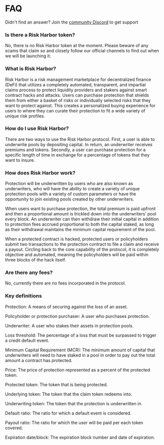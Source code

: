 # FAQ

Didn't find an answer? Join the [community Discord](https://discord.gg/7aAC4p6vsr) to get support

### Is there a Risk Harbor token?

No, there is no Risk Harbor token at the moment. Please beware of any scams that claim so and closely follow our official channels to find out when we will be launching it.

### What is Risk Harbor?

Risk Harbor is a risk management marketplace for decentralized finance \(DeFi\) that utilizes a completely automated, transparent, and impartial claims process to protect liquidity providers and stakers against smart contract hacks and attacks. Users can purchase protection that shields them from either a basket of risks or individually selected risks that they want to protect against. This creates a personalized buying experience for users to where they can curate their protection to fit a wide variety of unique risk profiles.

### How do I use Risk Harbor?

There are two ways to use the Risk Harbor protocol. First, a user is able to underwrite pools by depositing capital. In return, an underwriter receives premiums and tokens. Secondly, a user can purchase protection for a specific length of time in exchange for a percentage of tokens that they want to insure.

### How does Risk Harbor work?

Protection will be underwritten by users who are also known as underwriters, who will have the ability to create a variety of unique protection pools with a variety of custom parameters or have the opportunity to join existing pools created by other underwriters.

When users want to purchase protection, the total premium is paid upfront and then a proportional amount is trickled down into the underwriters’ pool every block. An underwriter can then withdraw their initial capital in addition to protection fees accrued proportional to both the capital staked, as long as their withdrawal maintains the minimum capital requirement of the pool.

When a protected contract is hacked, protected users or policyholders submit two transactions to the protection contract to file a claim and receive a payout. Circling back to the core capability of the protocol, it is completely objective and automated, meaning the policyholders will be paid within three blocks of the hack itself.

### Are there any fees?

No, currently there are no fees incorporated in the protocol.

### Key definitions

Protection: A means of securing against the loss of an asset.

Policyholder or protection purchaser: A user who purchases protection.

Underwriter: A user who stakes their assets in protection pools.

Loss threshold: The percentage of a loss that must be surpassed to trigger a credit default event.

Minimum Capital Requirement \(MCR\): The minimum amount of capital that underwriters will need to have staked in a pool in order to pay out the total amount a contract has protected.

Price: The price of protection represented as a percent of the protected token.

Protected token: The token that is being protected.

Underlying token: The token that the claim token redeems into.

Underwriting token: The token that the protection is underwritten in.

Default ratio: The ratio for which a default event is considered.

Payout ratio: The ratio for which the user will be paid per each token covered.

Expiration date/block: The expiration block number and date of expiration.

